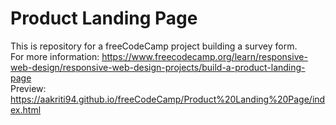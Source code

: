 # Product Landing Page
This is repository for a freeCodeCamp project building a survey form.
<br>
For more information: https://www.freecodecamp.org/learn/responsive-web-design/responsive-web-design-projects/build-a-product-landing-page
<br>
Preview: https://aakriti94.github.io/freeCodeCamp/Product%20Landing%20Page/index.html
